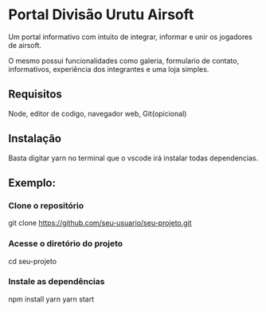 # Portal Divisão Urutu Airsoft
Um portal informativo com intuito de integrar, informar e unir os jogadores de airsoft.

O mesmo possui funcionalidades como galeria, formulario de contato, informativos, experiência dos integrantes e uma loja simples.

## Requisitos
Node, editor de codigo, navegador web, Git(opicional)

## Instalação
Basta digitar yarn no terminal que o vscode irá instalar todas dependencias.

## Exemplo:
### Clone o repositório
git clone https://github.com/seu-usuario/seu-projeto.git

### Acesse o diretório do projeto
cd seu-projeto

### Instale as dependências
npm install
yarn
yarn start

